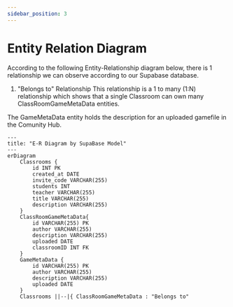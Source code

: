 ```yaml
---
sidebar_position: 3
---
```


# Entity Relation Diagram

According to the following Entity-Relationship diagram below, there is 1 relationship we can observe according to our Supabase database.
1. "Belongs to" Relationship
This relationship is a 1 to many (1:N) relationship which shows that a single Classroom can own many ClassRoomGameMetaData entities.

The GameMetaData entity holds the description for an uploaded gamefile in the Comunity Hub.

```mermaid
---
title: "E-R Diagram by SupaBase Model"
---
erDiagram
    Classrooms {
        id INT PK
        created_at DATE
        invite_code VARCHAR(255)
        students INT
        teacher VARCHAR(255)
        title VARCHAR(255)
        description VARCHAR(255)
    }
    ClassRoomGameMetaData{
        id VARCHAR(255) PK
        author VARCHAR(255)
        description VARCHAR(255)
        uploaded DATE
        classroomID INT FK
    }
    GameMetaData {
		id VARCHAR(255) PK
        author VARCHAR(255)
        description VARCHAR(255)
        uploaded DATE
    }
    Classrooms ||--|{ ClassRoomGameMetaData : "Belongs to"
```
